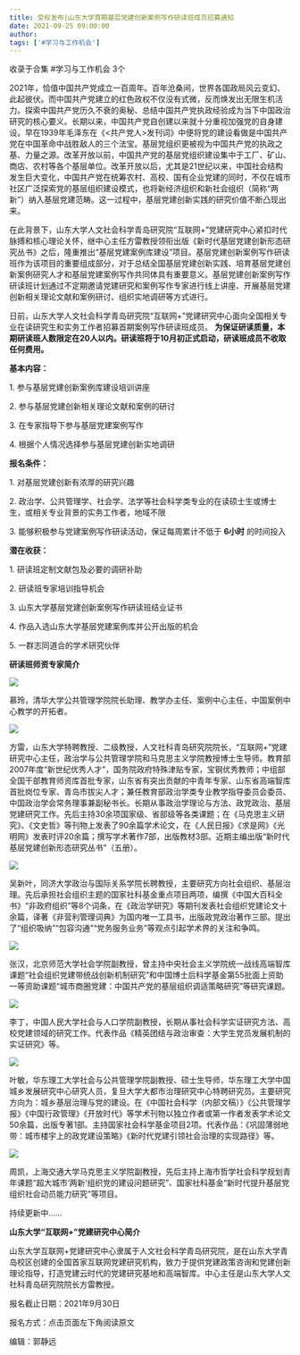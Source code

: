 ```yaml
---
title: 受权发布|山东大学首期基层党建创新案例写作研读班成员招募通知
date: 2021-09-25 09:00:00
author: 
tags: ['#学习与工作机会']
---
```



收录于合集 #学习与工作机会 3个

2021年，恰值中国共产党成立一百周年。百年沧桑间，世界各国政局风云变幻、此起彼伏。而中国共产党建立的红色政权不仅没有式微，反而焕发出无限生机活力。探索中国共产党历久不衰的奥秘、总结中国共产党执政经验成为当下中国政治研究的核心要义。长期以来，中国共产党自创建以来就十分重视加强党的自身建设。早在1939年毛泽东在《<共产党人>发刊词》中便将党的建设看做是中国共产党在中国革命中战胜敌人的三个法宝。基层党组织更被视为中国共产党的执政之基、力量之源。改革开放以前，中国共产党的基层党组织建设集中于工厂、矿山、商店、农村等各个基层单位。改革开放以后，尤其是21世纪以来，中国社会结构发生巨大变化，中国共产党在统筹农村、高校、国有企业党建的同时，不仅在城市社区广泛探索党的基层组织建设模式，也将新经济组织和新社会组织（简称“两新”）纳入基层党建范畴。这一过程中，基层党建创新实践的研究价值不断凸现出来。  

  

在此背景下，山东大学人文社会科学青岛研究院“互联网+”党建研究中心紧扣时代脉搏和核心理论关怀，继中心主任方雷教授领衔出版《新时代基层党建创新形态研究丛书》之后，隆重推出“基层党建案例库建设”项目。基层党建创新案例写作研读班作为该项目的重要组成部分，对于总结全国基层党建创新实践、培育基层党建创新案例研究人才和基层党建案例写作共同体具有重要意义。基层党建创新案例写作研读班计划通过不定期邀请党建研究和案例写作专家进行线上讲座、开展基层党建创新相关理论文献和案例研讨、组织实地调研等方式进行。

  

日前，山东大学人文社会科学青岛研究院“互联网+”党建研究中心面向全国相关专业在读研究生和实务工作者招募首期案例写作研读班成员。
**为保证研读质量，本期研读班人数限定在20人以内。研读班将于10月初正式启动，研读班成员不收取任何费用。**

  

 **基本内容：**

1\. 参与基层党建创新案例库建设培训讲座

2\. 参与基层党建创新相关理论文献和案例的研讨

3\. 在专家指导下参与基层党建案例写作

4\. 根据个人情况选择参与基层党建创新实地调研

  

 **报名条件：**

1\. 对基层党建创新有浓厚的研究兴趣

2\. 政治学、公共管理学、社会学、法学等社会科学类专业的在读硕士生或博士生，或相关专业背景的实务工作者，地域不限

3\. 能够积极参与党建案例写作研读活动，保证每周累计不低于 **6小时** 的时间投入

  

 **潜在收获：**

1\. 研读班定制文献包及必要的调研补助

2\. 研读班专家培训指导机会

3\. 山东大学基层党建创新案例写作研读班结业证书

4\. 作品入选山东大学基层党建案例库并公开出版的机会

5\. 一群志同道合的学术研究伙伴

  
 **研读班师资专家简介**

  

![](/images/58/2.png)

  

慕玲，清华大学公共管理学院院长助理、教学办主任、案例中心主任，中国案例中心教学的开拓者。  
  

![](/images/58/3.jpeg)

  
方雷，山东大学特聘教授、二级教授，人文社科青岛研究院院长，“互联网+”党建研究中心主任，政治学与公共管理学院和马克思主义学院教授博士生导师。教育部2007年度“新世纪优秀人才”，国务院政府特殊津贴专家，宝钢优秀教师；中组部全国干部教育师资库首批专家，山东省有突出贡献的中青年专家、山东省高端智库首批岗位专家、青岛市拔尖人才；兼任教育部政治学类专业教学指导委员会委员、中国政治学会常务理事兼副秘书长。长期从事政治学理论与方法、政党政治、基层党建研究工作。先后主持30余项国家级、省部级等各类课题；在《马克思主义研究》、《文史哲》等刊物上发表了90余篇学术论文，在《人民日报》《求是网》《光明网》发表时评20余篇；撰写学术著作7部，出版教材3部。近期主编出版“新时代基层党建创新形态研究丛书”（五册）。  

![](/images/58/4.png)

  

吴新叶，同济大学政治与国际关系学院长聘教授，主要研究方向社会组织、基层治理。先后承担社会组织主题的国家社科基金重点项目两项，编撰《中国大百科全书》“非政府组织”等8个词条，在《政治学研究》等期刊发表社会组织党建论文十余篇，译著《非营利管理词典》为国内唯一工具书，出版政党政治著作三部。提出了“组织吸纳”“包容沟通”“党务服务业务”等观点引起学术界的关注和争鸣。  

![](/images/58/5.png)

  

张汉，北京师范大学社会学院副教授，曾主持中央社会主义学院统一战线高端智库课题“社会组织党建带统战创新机制研究”和中国博士后科学基金第55批面上资助一等资助课题“城市商圈党建：中国共产党的基层组织调适策略研究”等研究课题。  
  

![](/images/58/6.png)

  

李丁，中国人民大学社会与人口学院副教授，长期从事社会科学实证研究方法、高校党建领域的研究工作。代表作品《精英团结与政治审查：大学生党员发展机制的实证研究》等。  

![](/images/58/7.jpeg)

叶敏，华东理工大学社会与公共管理学院副教授、硕士生导师，华东理工大学中国城乡发展研究中心研究人员，复旦大学大都市治理研究中心特聘研究员。主要研究方向为：城乡基层治理与党的建设。在《中国社会科学（内部文稿）》《公共管理学报》《中国行政管理》《开放时代》等学术刊物以独立作者或第一作者发表学术论文50余篇，出版专著1部。主持国家社会科学基金项目2项。代表作品：《巩固薄弱地带：城市楼宇上的政党建设策略》《新时代党建引领社会治理的实现路径》等。  

![](/images/58/8.png)

  

周凯，上海交通大学马克思主义学院副教授，先后主持上海市哲学社会科学规划青年课题“超大城市‘两新’组织党的建设问题研究”、国家社科基金“新时代提升基层党组织社会动员能力研究”等项目。

  

持续更新中……

  

 **山东大学“互联网+”党建研究中心简介**

山东大学互联网+党建研究中心隶属于人文社会科学青岛研究院，是在山东大学青岛校区创建的全国首家互联网党建研究机构，致力于提供党建政策咨询和党建创新理论指导，打造党建云时代的党建研究基地和高端智库。中心主任是山东大学人文社科青岛研究院院长方雷教授。

  

报名截止日期：2021年9月30日

  

报名方式：点击页面左下角阅读原文

  

编辑：郭静远

